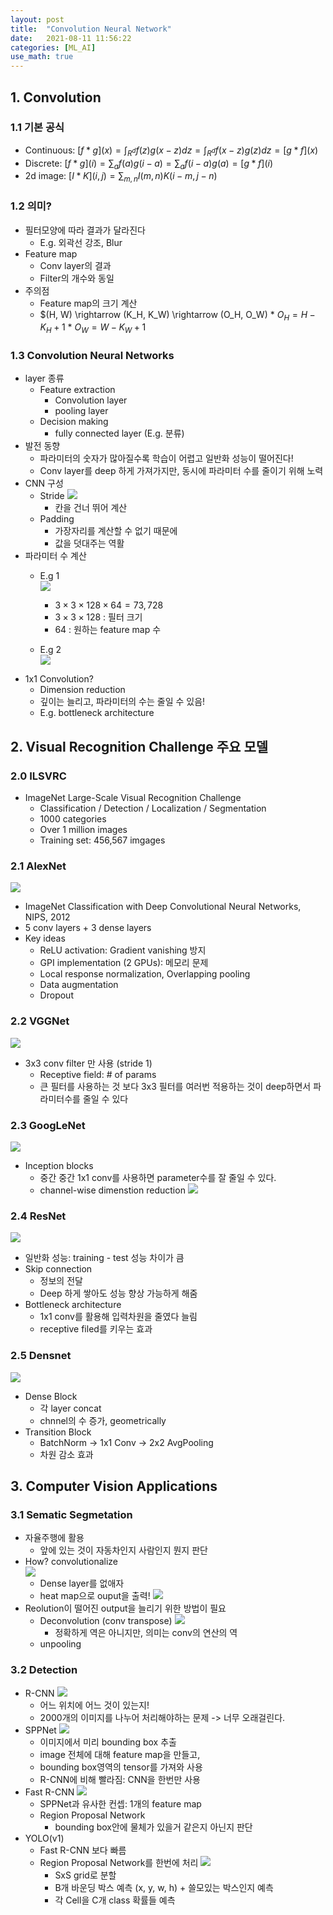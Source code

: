 ```yaml
---
layout: post
title:  "Convolution Neural Network"
date:   2021-08-11 11:56:22
categories: [ML_AI]
use_math: true
---
```

  
## 1. Convolution
### 1.1 기본 공식
* Continuous: $[f*g] (x) = \int_{R^d} f(z) g(x-z)dz = \int_{R^d} f(x-z) g(z)dz = [g*f](x)$			
* Discrete: $[f*g] (i) = \sum_a f(a)g(i-a) = \sum_a f(i-a)g(a) = [g*f] (i)$
* 2d image: $[I*K] (i,j) = \sum_{m,n} I(m,n)K(i-m,j-n)$

### 1.2 의미?
* 필터모양에 따라 결과가 달라진다
  * E.g. 외곽선 강조, Blur
* Feature map
  * Conv layer의 결과
  * Filter의 개수와 동일
* 주의점
  * Feature map의 크기 계산
  * $(H, W) \rightarrow (K_H, K_W) \rightarrow (O_H, O_W)
		* $O_H = H - K_H + 1$
		* $O_W = W - K_W + 1$

### 1.3 Convolution Neural Networks
* layer 종류
  * Feature extraction
    * Convolution layer
    * pooling layer
  * Decision making
    * fully connected layer (E.g. 분류)
* 발전 동향
  * 파라미터의 숫자가 많아질수록 학습이 어렵고 일반화 성능이 떨어진다!
  * Conv layer를 deep 하게 가져가지만, 동시에 파라미터 수를 줄이기 위해 노력
* CNN 구성
  * Stride
    ![](/assets/image/ML_AI/conv_1.png)
    * 칸을 건너 뛰어 계산
  * Padding
    * 가장자리를 계산할 수 없기 때문에
    * 값을 덧대주는 역활
* 파라미터 수 계산  
  * E.g 1  
    ![](/assets/image/ML_AI/conv_2.png)
    * $3 \times 3 \times 128 \times 64 = 73,728$
    * $3 \times 3 \times 128$ : 필터 크기
    * $64$ : 원하는 feature map 수  
  
  * E.g 2  
    ![](/assets/image/ML_AI/conv_4.jpg)
* 1x1 Convolution?
  * Dimension reduction
  * 깊이는 늘리고, 파라미터의 수는 줄일 수 있음!
  * E.g. bottleneck architecture

## 2. Visual Recognition Challenge 주요 모델
### 2.0 ILSVRC
* ImageNet Large-Scale Visual Recognition Challenge
  * Classification / Detection / Localization / Segmentation
  * 1000 categories
  * Over 1 million images
  * Training set: 456,567 imgages

### 2.1 AlexNet
![](/assets/image/ML_AI/conv_3.PNG)
* ImageNet Classification with Deep Convolutional Neural Networks, NIPS, 2012
* 5 conv layers + 3 dense layers
* Key ideas
  * ReLU activation: Gradient vanishing 방지
  * GPI implementation (2 GPUs): 메모리 문제
  * Local response normalization, Overlapping pooling
  * Data augmentation
  * Dropout

### 2.2 VGGNet
![](/assets/image/ML_AI/conv_5.PNG)
* 3x3 conv filter 만 사용 (stride 1)
  * Receptive field: # of params
  * 큰 필터를 사용하는 것 보다 3x3 필터를 여러번 적용하는 것이 deep하면서 파라미터수를 줄일 수 있다

### 2.3 GoogLeNet
![](/assets/image/ML_AI/conv_6.PNG)
* Inception blocks
  * 중간 중간 1x1 conv를 사용하면 parameter수를 잘 줄일 수 있다.
  * channel-wise dimenstion reduction
  ![](/assets/image/ML_AI/conv_7.PNG)

### 2.4 ResNet
![](/assets/image/ML_AI/conv_8.PNG)
* 일반화 성능: training - test 성능 차이가 큼
* Skip connection
  * 정보의 전달
  * Deep 하게 쌓아도 성능 향상 가능하게 해줌
* Bottleneck architecture
  * 1x1 conv를 활용해 입력차원을 줄였다 늘림
  * receptive filed를 키우는 효과

### 2.5 Densnet
![](/assets/image/ML_AI/conv_9.PNG)
* Dense Block
  * 각 layer concat
  * chnnel의 수 증가, geometrically
* Transition Block
  * BatchNorm -> 1x1 Conv -> 2x2 AvgPooling
  * 차원 감소 효과

## 3. Computer Vision Applications
### 3.1 Sematic Segmetation
* 자율주행에 활용
  * 앞에 있는 것이 자동차인지 사람인지 뭔지 판단
* How? convolutionalize  
  ![](/assets/image/ML_AI/conv_10.PNG)
  * Dense layer를 없애자
  * heat map으로 ouput을 출력!
  ![](/assets/image/ML_AI/conv_11.PNG)
* Reolution이 떨어진 output을 늘리기 위한 방법이 필요
  * Deconvolution (conv transpose)
  ![](/assets/image/ML_AI/conv_12.PNG)
    * 정확하게 역은 아니지만, 의미는 conv의 연산의 역
  * unpooling

### 3.2 Detection
* R-CNN
![](/assets/image/ML_AI/conv_13.PNG)
  * 어느 위치에 어느 것이 있는지!
  * 2000개의 이미지를 나누어 처리해야하는 문제 -> 너무 오래걸린다.
* SPPNet
![](/assets/image/ML_AI/conv_14.PNG)
  * 이미지에서 미리 bounding box 추출
  * image 전체에 대해 feature map을 만들고,
  * bounding box영역의 tensor를 가져와 사용
  * R-CNN에 비해 빨라짐: CNN을 한번만 사용
* Fast R-CNN
![](/assets/image/ML_AI/conv_15.PNG)
  * SPPNet과 유사한 컨셉: 1개의 feature map
  * Region Proposal Network
    * bounding box안에 물체가 있을거 같은지 아닌지 판단
* YOLO(v1)
  * Fast R-CNN 보다 빠름
  * Region Proposal Network를 한번에 처리
  ![](/assets/image/ML_AI/conv_16.PNG)
    * SxS grid로 분할
    * B개 바운딩 박스 예측 (x, y, w, h) + 쓸모있는 박스인지 예측
    * 각 Cell을 C개 class 확률들 예측



  
